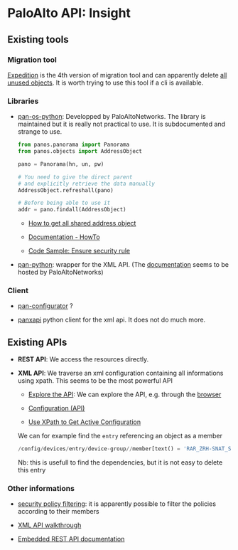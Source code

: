 # PaloAlto API: Insight

## Existing tools

### Migration tool

[Expedition](https://live.paloaltonetworks.com/t5/expedition/ct-p/migration_tool) is the 4th version of migration tool and can apparently delete [all unused objects](https://live.paloaltonetworks.com/t5/automation-api-discussions/how-to-quickly-find-and-remove-unused-objects-in-policy/td-p/230055). It is worth trying to use this tool if a cli is available.

### Libraries

* [pan-os-python](https://github.com/PaloAltoNetworks/pan-os-python): Developped by PaloAltoNetworks. The library is maintained but it is really not practical to use. It is subdocumented and strange to use.

  ```python
  from panos.panorama import Panorama
  from panos.objects import AddressObject

  pano = Panorama(hn, un, pw)

  # You need to give the direct parent
  # and explicitly retrieve the data manually
  AddressObject.refreshall(pano)

  # Before being able to use it
  addr = pano.findall(AddressObject)
  ```

  * [How to get all shared address object](https://github.com/PaloAltoNetworks/pan-os-python/issues/427)

  * [Documentation - HowTo](https://github.com/PaloAltoNetworks/pan-os-python/blob/develop/docs/howto.rst)

  * [Code Sample: Ensure security rule](https://github.com/PaloAltoNetworks/pan-os-python/blob/master/examples/ensure_security_rule.py)
- [pan-python](https://github.com/kevinsteves/pan-python/tree/master): wrapper for the XML API. (The [documentation](http://api-lab.paloaltonetworks.com/pan-python.html) seems to be hosted by PaloAltoNetworks)

### Client

* [pan-configurator](https://github.com/cpainchaud/pan-configurator) ?

* [panxapi](https://github.com/kevinsteves/pan-python/blob/master/doc/panxapi.rst) python client for the xml api. It does not do much more.

## Existing APIs

* **REST API**: We access the resources directly.

* **XML API**: We traverse an xml configuration containing all informations using xpath.
  This seems to be the most powerful API

  * [Explore the API](https://docs.paloaltonetworks.com/pan-os/9-1/pan-os-panorama-api/get-started-with-the-pan-os-xml-api/explore-the-api#id32696dff-45b0-40c6-abdf-ef7fbe8a6604): We can explore the API, e.g. through the [browser](https://docs.paloaltonetworks.com/pan-os/9-1/pan-os-panorama-api/get-started-with-the-pan-os-xml-api/explore-the-api/use-the-api-browser#id676e85fa-1823-466a-9e31-269dc6eb433a)

  * [Configuration (API) ](https://docs.paloaltonetworks.com/pan-os/10-1/pan-os-panorama-api/pan-os-xml-api-request-types/configuration-api)

  * [Use XPath to Get Active Configuration](https://docs.paloaltonetworks.com/pan-os/10-1/pan-os-panorama-api/pan-os-xml-api-request-types/configuration-api/get-active-configuration/use-xpath-to-get-active-configuration#:~:text=Use%20action%3Dshow%20with%20no%20additional%20parameters%20to%20retrieve,example%2C%20to%20retrieve%20just%20the%20security%20rulebase%3A%20xpath%3D%2Fconfig%2Fdevices%2Fentry%2Fvsys%2Fentry%2Frulebase%2Fsecurity)

  We can for example find the `entry` referencing an object as a member

  ```python
  /config/devices/entry/device-group//member[text() = 'RAR_ZRH-SNAT_Subnet']//ancestor::entry[position() = 1]
  ```

  Nb: this is usefull to find the dependencies, but it is not easy to delete this entry

### Other informations

* [security policy filtering](https://live.paloaltonetworks.com/t5/blogs/tips-and-tricks-filtering-the-security-policy/ba-p/163250): it is apparently possible to filter the policies according to their members

* [XML API walkthrough](https://blr-pan-01.hq.k.grp/php/rest/browse.php/config%3A%3Adevices%3A%3Aentry%5B%40name%3D%27localhost%252Elocaldomain%27%5D%3A%3Adevice-group)

* [Embedded REST API documentation](https://blr-pan-01.hq.k.grp/restapi-doc/#tag/objects-addresses)
